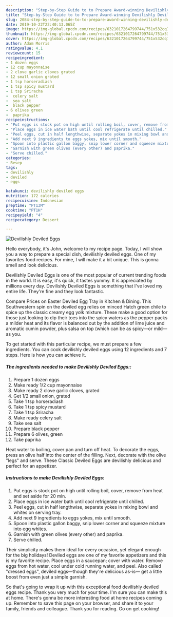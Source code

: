 ```yaml
---
description: "Step-by-Step Guide to to Prepare Award-winning Devilishly Deviled Eggs"
title: "Step-by-Step Guide to to Prepare Award-winning Devilishly Deviled Eggs"
slug: 2084-step-by-step-guide-to-to-prepare-award-winning-devilishly-deviled-eggs
date: 2019-10-22T22:40:13.065Z
image: https://img-global.cpcdn.com/recipes/6321017264799744/751x532cq70/devilishly-deviled-eggs-recipe-main-photo.jpg
thumbnail: https://img-global.cpcdn.com/recipes/6321017264799744/751x532cq70/devilishly-deviled-eggs-recipe-main-photo.jpg
cover: https://img-global.cpcdn.com/recipes/6321017264799744/751x532cq70/devilishly-deviled-eggs-recipe-main-photo.jpg
author: Adam Morris
ratingvalue: 4.1
reviewcount: 15
recipeingredient:
- 1 dozen eggs
- 12 cup mayonnaise
- 2 clove garlic cloves grated
- 12 small onion grated
- 1 tsp horseradiash
- 1 tsp spicy mustard
- 1 tsp Sriracha
-  celery salt
-  sea salt
-  black pepper
- 6 olives green
-  paprika
recipeinstructions:
- "Put eggs is stock pot on high until rolling boil, cover, remove from heat and set aside for 20 min."
- "Place eggs in ice water bath until cool refrigerate until chilled."
- "Peel eggs, cut in half lengthwise, separate yokes in mixing bowl and whites on serving tray."
- "Add next 9 ingredients to eggs yokes, mix until smooth."
- "Spoon into plastic gallon baggy, snip lower corner and squeeze mixture into egg whites."
- "Garnish with green olives (every other) and paprika."
- "Serve chilled."
categories:
- Resep
tags:
- devilishly
- deviled
- eggs

katakunci: devilishly deviled eggs
nutrition: 172 calories
recipecuisine: Indonesian
preptime: "PT13M"
cooktime: "PT1H"
recipeyield: "4"
recipecategory: Dessert

---
```



![Devilishly Deviled Eggs](https://img-global.cpcdn.com/recipes/6321017264799744/751x532cq70/devilishly-deviled-eggs-recipe-main-photo.jpg)

Hello everybody, it's John, welcome to my recipe page. Today, I will show you a way to prepare a special dish, devilishly deviled eggs. One of my favorites food recipes. For mine, I will make it a bit unique. This is gonna smell and look delicious.

Devilishly Deviled Eggs is one of the most popular of current trending foods in the world. It is easy, it's quick, it tastes yummy. It is appreciated by millions every day. Devilishly Deviled Eggs is something that I've loved my entire life. They're fine and they look fantastic.

Compare Prices on Easter Deviled Egg Tray in Kitchen &amp; Dining. This Southwestern spin on the deviled egg relies on minced Hatch green chile to spice up the classic creamy egg yolk mixture. These make a good option for those just looking to dip their toes into the spicy waters as the pepper packs a milder heat and its flavor is balanced out by the addition of lime juice and aromatic cumin powder, plus salsa on top (which can be as spicy—or mild—as you.


To get started with this particular recipe, we must prepare a few ingredients. You can cook devilishly deviled eggs using 12 ingredients and 7 steps. Here is how you can achieve it.

##### The ingredients needed to make Devilishly Deviled Eggs::

1. Prepare 1 dozen eggs
1. Make ready 1/2 cup mayonnaise
1. Make ready 2 clove garlic cloves, grated
1. Get 1/2 small onion, grated
1. Take 1 tsp horseradiash
1. Take 1 tsp spicy mustard
1. Take 1 tsp Sriracha
1. Make ready  celery salt
1. Take  sea salt
1. Prepare  black pepper
1. Prepare 6 olives, green
1. Take  paprika


Heat water to boiling, cover pan and turn off heat. To decorate the eggs, press an olive half into the center of the filling. Next, decorate with the olive &#34;legs&#34; and serve. These Classic Deviled Eggs are devilishly delicious and perfect for an appetizer. 

##### Instructions to make Devilishly Deviled Eggs:

1. Put eggs is stock pot on high until rolling boil, cover, remove from heat and set aside for 20 min.
1. Place eggs in ice water bath until cool refrigerate until chilled.
1. Peel eggs, cut in half lengthwise, separate yokes in mixing bowl and whites on serving tray.
1. Add next 9 ingredients to eggs yokes, mix until smooth.
1. Spoon into plastic gallon baggy, snip lower corner and squeeze mixture into egg whites.
1. Garnish with green olives (every other) and paprika.
1. Serve chilled.


Their simplicity makes them ideal for every occasion, yet elegant enough for the big holidays! Deviled eggs are one of my favorite appetizers and this is my favorite recipe. Place eggs in a saucepan; cover with water. Remove eggs from hot water, cool under cold running water, and peel. Also called &#34;dressed eggs&#34;, deviled eggs—though they&#39;re delicious as-is— get a little boost from even just a simple garnish. 

So that's going to wrap it up with this exceptional food devilishly deviled eggs recipe. Thank you very much for your time. I'm sure you can make this at home. There's gonna be more interesting food at home recipes coming up. Remember to save this page on your browser, and share it to your family, friends and colleague. Thank you for reading. Go on get cooking!
